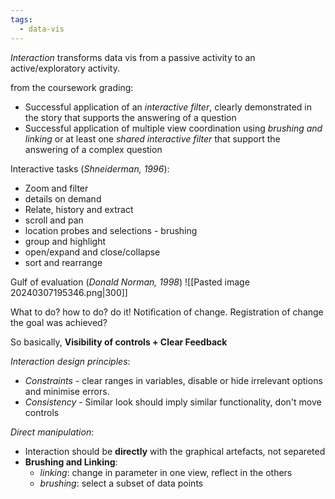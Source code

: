 ```yaml
---
tags:
  - data-vis
---
```

*Interaction* transforms data vis from a passive activity to an active/exploratory activity.

from the coursework grading:
- Successful application of an *interactive filter*, clearly demonstrated in the story that supports the answering of a question
- Successful application of multiple view coordination using *brushing and linking* or at least one *shared interactive filter* that support the answering of a complex question

Interactive tasks (_Shneiderman, 1996_):
- Zoom and filter
- details on demand
- Relate, history and extract
- scroll and pan
- location probes and selections - brushing
- group and highlight
- open/expand and close/collapse
- sort and rearrange


Gulf of evaluation (_Donald Norman, 1998_)
![[Pasted image 20240307195346.png|300]]

What to do?
how to do?
do it!
Notification of change.
Registration of change
the goal was achieved?

So basically, **Visibility of controls + Clear Feedback**

*Interaction design principles*:
- *Constraints* - clear ranges in variables, disable or hide irrelevant options and minimise errors.
- *Consistency* - Similar look should imply similar functionality, don't move controls

*Direct manipulation*:
- Interaction should be **directly** with the graphical artefacts, not separeted
- **Brushing and Linking**:
	- *linking*: change in parameter in one view, reflect in the others
	- *brushing*: select a subset of data points

	